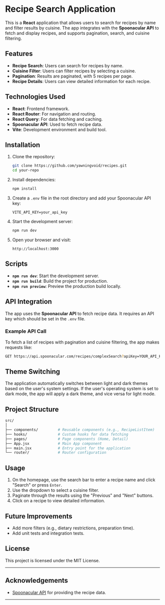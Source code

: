 # Recipe Search Application

This is a **React** application that allows users to search for recipes by name and filter results by cuisine. The app integrates with the **Spoonacular API** to fetch and display recipes, and supports pagination, search, and cuisine filtering.

## Features

- **Recipe Search**: Users can search for recipes by name.
- **Cuisine Filter**: Users can filter recipes by selecting a cuisine.
- **Pagination**: Results are paginated, with 5 recipes per page.
- **Recipe Details**: Users can view detailed information for each recipe.

## Technologies Used

- **React**: Frontend framework.
- **React Router**: For navigation and routing.
- **React Query**: For data fetching and caching.
- **Spoonacular API**: Used to fetch recipe data.
- **Vite**: Development environment and build tool.

## Installation

1. Clone the repository:

   ```bash
   git clone https://github.com/yawningvoid/recipes.git
   cd your-repo
   ```

2. Install dependencies:

   ```bash
   npm install
   ```

3. Create a `.env` file in the root directory and add your Spoonacular API key:

   ```
   VITE_API_KEY=your_api_key
   ```

4. Start the development server:

   ```bash
   npm run dev
   ```

5. Open your browser and visit:

   ```
   http://localhost:3000
   ```

## Scripts

- **`npm run dev`**: Start the development server.
- **`npm run build`**: Build the project for production.
- **`npm run preview`**: Preview the production build locally.

## API Integration

The app uses the **Spoonacular API** to fetch recipe data. It requires an API key which should be set in the `.env` file.

### Example API Call

To fetch a list of recipes with pagination and cuisine filtering, the app makes requests like:

```bash
GET https://api.spoonacular.com/recipes/complexSearch?apiKey=YOUR_API_KEY&query=pizza&cuisine=Italian&number=5&offset=0
```

## Theme Switching

The application automatically switches between light and dark themes based on the user's system settings. If the user's operating system is set to dark mode, the app will apply a dark theme, and vice versa for light mode.

## Project Structure

```bash
src/
│
├── components/         # Reusable components (e.g., RecipeListItem)
├── hooks/              # Custom hooks for data fetching
├── pages/              # Page components (Home, Detail)
├── App.jsx             # Main App component
├── main.jsx            # Entry point for the application
└── router/             # Router configuration
```

## Usage

1. On the homepage, use the search bar to enter a recipe name and click "Search" or press `Enter`.
2. Use the dropdown to select a cuisine filter.
3. Paginate through the results using the "Previous" and "Next" buttons.
4. Click on a recipe to view detailed information.

## Future Improvements

- Add more filters (e.g., dietary restrictions, preparation time).
- Add unit tests and integration tests.

## License

This project is licensed under the MIT License.

---

## Acknowledgements

- [Spoonacular API](https://spoonacular.com/food-api) for providing the recipe data.

---
